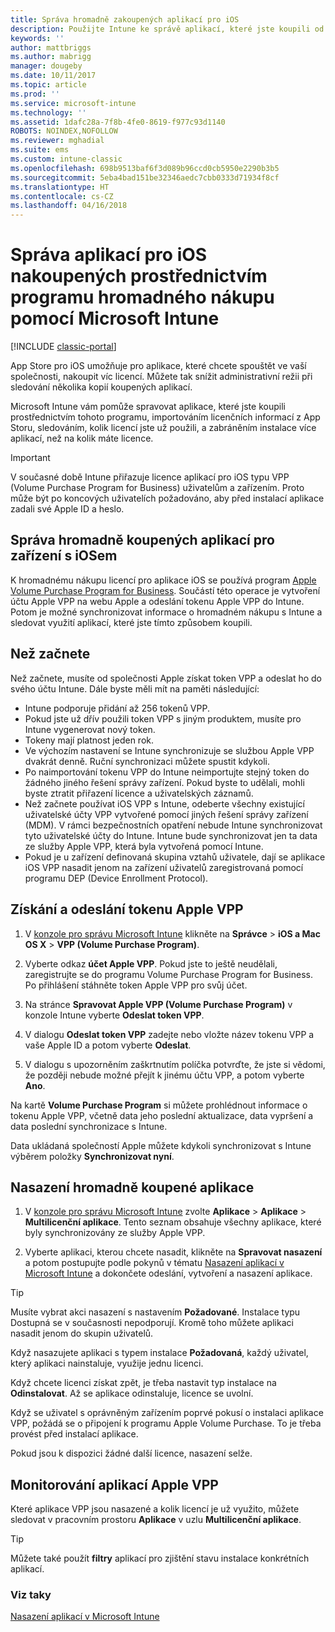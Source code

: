 ```yaml
---
title: Správa hromadně zakoupených aplikací pro iOS
description: Použijte Intune ke správě aplikací, které jste koupili od Applu, importováním licenčních informací z App Storu, sledováním, kolik licencí jste už použili, a zabráněním instalace více aplikací, než na kolik máte licence.
keywords: ''
author: mattbriggs
ms.author: mabrigg
manager: dougeby
ms.date: 10/11/2017
ms.topic: article
ms.prod: ''
ms.service: microsoft-intune
ms.technology: ''
ms.assetid: 1dafc28a-7f8b-4fe0-8619-f977c93d1140
ROBOTS: NOINDEX,NOFOLLOW
ms.reviewer: mghadial
ms.suite: ems
ms.custom: intune-classic
ms.openlocfilehash: 698b9513baf6f3d089b96ccd0cb5950e2290b3b5
ms.sourcegitcommit: 5eba4bad151be32346aedc7cbb0333d71934f8cf
ms.translationtype: HT
ms.contentlocale: cs-CZ
ms.lasthandoff: 04/16/2018
---
```

# <a name="manage-ios-apps-you-purchased-through-a-volume-purchase-program-with-microsoft-intune"></a>Správa aplikací pro iOS nakoupených prostřednictvím programu hromadného nákupu pomocí Microsoft Intune

[!INCLUDE [classic-portal](../includes/classic-portal.md)]

App Store pro iOS umožňuje pro aplikace, které chcete spouštět ve vaší společnosti, nakoupit víc licencí. Můžete tak snížit administrativní režii při sledování několika kopií koupených aplikací.

Microsoft Intune vám pomůže spravovat aplikace, které jste koupili prostřednictvím tohoto programu, importováním licenčních informací z App Storu, sledováním, kolik licencí jste už použili, a zabráněním instalace více aplikací, než na kolik máte licence.

> [!Important]
> V současné době Intune přiřazuje licence aplikací pro iOS typu VPP (Volume Purchase Program for Business) uživatelům a zařízením. Proto může být po koncových uživatelích požadováno, aby před instalací aplikace zadali své Apple ID a heslo.

## <a name="manage-volume-purchased-apps-for-ios-devices"></a>Správa hromadně koupených aplikací pro zařízení s iOSem
K hromadnému nákupu licencí pro aplikace iOS se používá program [Apple Volume Purchase Program for Business](http://www.apple.com/business/vpp/). Součástí této operace je vytvoření účtu Apple VPP na webu Apple a odeslání tokenu Apple VPP do Intune.  Potom je možné synchronizovat informace o hromadném nákupu s Intune a sledovat využití aplikací, které jste tímto způsobem koupili.

## <a name="before-you-start"></a>Než začnete
Než začnete, musíte od společnosti Apple získat token VPP a odeslat ho do svého účtu Intune. Dále byste měli mít na paměti následující:

* Intune podporuje přidání až 256 tokenů VPP.
* Pokud jste už dřív použili token VPP s jiným produktem, musíte pro Intune vygenerovat nový token.
* Tokeny mají platnost jeden rok.
* Ve výchozím nastavení se Intune synchronizuje se službou Apple VPP dvakrát denně. Ruční synchronizaci můžete spustit kdykoli.
* Po naimportování tokenu VPP do Intune neimportujte stejný token do žádného jiného řešení správy zařízení. Pokud byste to udělali, mohli byste ztratit přiřazení licence a uživatelských záznamů.
* Než začnete používat iOS VPP s Intune, odeberte všechny existující uživatelské účty VPP vytvořené pomocí jiných řešení správy zařízení (MDM). V rámci bezpečnostních opatření nebude Intune synchronizovat tyto uživatelské účty do Intune. Intune bude synchronizovat jen ta data ze služby Apple VPP, která byla vytvořená pomocí Intune.
* Pokud je u zařízení definovaná skupina vztahů uživatele, dají se aplikace iOS VPP nasadit jenom na zařízení uživatelů zaregistrovaná pomocí programu DEP (Device Enrollment Protocol).

## <a name="to-get-and-upload-an-apple-vpp-token"></a>Získání a odeslání tokenu Apple VPP

1.  V [konzole pro správu Microsoft Intune](https://manage.microsoft.com) klikněte na **Správce** &gt; **iOS a Mac OS X** &gt; **VPP (Volume Purchase Program)**.

2.  Vyberte odkaz **účet Apple VPP**. Pokud jste to ještě neudělali, zaregistrujte se do programu Volume Purchase Program for Business. Po přihlášení stáhněte token Apple VPP pro svůj účet.

3.  Na stránce **Spravovat Apple VPP (Volume Purchase Program)** v konzole Intune vyberte **Odeslat token VPP**.

4.  V dialogu **Odeslat token VPP** zadejte nebo vložte název tokenu VPP a vaše Apple ID a potom vyberte **Odeslat**.

5.  V dialogu s upozorněním zaškrtnutím políčka potvrďte, že jste si vědomi, že později nebude možné přejít k jinému účtu VPP, a potom vyberte **Ano**.

Na kartě **Volume Purchase Program** si můžete prohlédnout informace o tokenu Apple VPP, včetně data jeho poslední aktualizace, data vypršení a data poslední synchronizace s Intune.

Data ukládaná společností Apple můžete kdykoli synchronizovat s Intune výběrem položky **Synchronizovat nyní**.

## <a name="to-deploy-a-volume-purchased-app"></a>Nasazení hromadně koupené aplikace

1.  V [konzole pro správu Microsoft Intune](https://manage.microsoft.com) zvolte **Aplikace** &gt; **Aplikace** &gt; **Multilicenční aplikace**. Tento seznam obsahuje všechny aplikace, které byly synchronizovány ze služby Apple VPP.

2.  Vyberte aplikaci, kterou chcete nasadit, klikněte na **Spravovat nasazení** a potom postupujte podle pokynů v tématu [Nasazení aplikací v Microsoft Intune](deploy-apps-in-microsoft-intune.md) a dokončete odeslání, vytvoření a nasazení aplikace.

> [!TIP]
> Musíte vybrat akci nasazení s nastavením **Požadované**. Instalace typu Dostupná se v současnosti nepodporují. Kromě toho můžete aplikaci nasadit jenom do skupin uživatelů.

Když nasazujete aplikaci s typem instalace **Požadovaná**, každý uživatel, který aplikaci nainstaluje, využije jednu licenci.

Když chcete licenci získat zpět, je třeba nastavit typ instalace na **Odinstalovat**. Až se aplikace odinstaluje, licence se uvolní.

Když se uživatel s oprávněným zařízením poprvé pokusí o instalaci aplikace VPP, požádá se o připojení k programu Apple Volume Purchase. To je třeba provést před instalací aplikace.

Pokud jsou k dispozici žádné další licence, nasazení selže.

## <a name="to-monitor-apple-vpp-apps"></a>Monitorování aplikací Apple VPP
Které aplikace VPP jsou nasazené a kolik licencí je už využito, můžete sledovat v pracovním prostoru **Aplikace** v uzlu **Multilicenční aplikace**.

> [!TIP]
> Můžete také použít **filtry** aplikací pro zjištění stavu instalace konkrétních aplikací.

### <a name="see-also"></a>Viz taky
[Nasazení aplikací v Microsoft Intune](deploy-apps-in-microsoft-intune.md)
